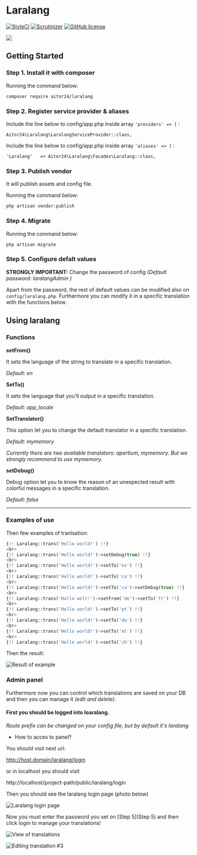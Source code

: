 # Laralang

[![StyleCI](https://styleci.io/repos/69460815/shield?branch=master)](https://styleci.io/repos/69460815)
[![Scrutinizer](https://img.shields.io/scrutinizer/g/24aitor/laralang.svg?style=flat-square)](https://scrutinizer-ci.com/g/24aitor/laralang/?branch=master)
[![GitHub license](https://img.shields.io/github/license/24aitor/laralang.svg?style=flat-square)](https://raw.githubusercontent.com/24aitor/laralang/master/LICENSE)

![](http://i.imgur.com/11Tvcoh.png)

## Getting Started

### Step 1. Install it with composer

Running the command below:

```
composer require aitor24/laralang
```

### Step 2. Register service provider & aliases

Include the line below to config/app.php inside array `'providers' => [` :

```
Aitor24\Laralang\LaralangServiceProvider::class,
```


Include the line below to config/app.php inside array `'aliases' => [` :

```
'Laralang'   => Aitor24\Laralang\Facades\Laralang::class,
```


### Step 3. Publish vendor

It will publish assets and config file.

Running the command below:

```
php artisan vendor:publish
```

### Step 4. Migrate


Running the command below:

```
php artisan migrate
```


### Step 5. Configure defalt values

**STRONGLY IMPORTANT:** Change the password of config *(Default password: laralangAdmin )*

Apart from the password, the rest of default values can be modified also on `config/laralang.php`. Furthermore you can modify it in a specific translation with the functions below.

## Using laralang

### Functions

**setFrom()**


It sets the language of the string to translate in a specific translation.

*Default: en*

**SetTo()**

It sets the language that you'll output in a specific translation.

*Default: app_locale*

**SetTranslator()**

This option let you to change the default translator in a specific translation.

*Default: mymemory*

*Currently there are two available translators: apertium, mymemory. But we strongly recommend to use mymemory.*

**setDebug()**

Debug option let you to know the reason of an unexpected result with colorful messages in a specific translation.

*Default: false*

***************

### Examples of use


Then few examples of tranlsation:



```php
{!! Laralang::trans('Hello world!') !!}
<br>
{!! Laralang::trans('Hello world!')->setDebug(true) !!}
<br>
{!! Laralang::trans('Hello world!')->setTo('es') !!}
<br>
{!! Laralang::trans('Hello world!')->setTo('ca') !!}
<br>
{!! Laralang::trans('Hello world!')->setTo('ca')->setDebug(true) !!}
<br>
{!! Laralang::trans('Hallo welt!')->setFrom('de')->setTo('fr') !!}
<br>
{!! Laralang::trans('Hello world!')->setTo('pt') !!}
<br>
{!! Laralang::trans('Hello world!')->setTo('de') !!}
<br>
{!! Laralang::trans('Hello world!')->setTo('ml') !!}
<br>
{!! Laralang::trans('Hello world!')->setTo('zh') !!}
```

Then the result:

![Result of example](http://i.imgur.com/LKOjZdB.png)

### Admin panel

Furthermore now you can control which translations are saved on your DB and then you can manage it *(edit and delete)*.

#### First you should be logged into loaralang.

*Route prefix can be changed on your config file, but by default it's laralang*

- How to acces to panel?

You should visit next url:

http://host.domain/laralang/login

or in localhost you should visit

http://localhost/project-path/public/laralang/login

Then you should see the laralang login page (photo below)

![Laralang login page](http://i.imgur.com/3DgOs3C.png)

Now you must enter the password you set on [Step 5](Step 5) and then click login to manage your translations!

![View of translations](http://i.imgur.com/8eUzetl.png)

![Editing translation #3](http://i.imgur.com/f3pcwab.png)
